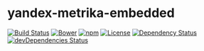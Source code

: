 # yandex-metrika-embedded

[![Build Status](https://img.shields.io/travis/yivo/yandex-metrika-embedded/master.svg)](https://travis-ci.org/yivo/yandex-metrika-embedded)
[![Bower](https://img.shields.io/bower/v/yandex-metrika-embedded.svg)](https://github.com/yivo/yandex-metrika-embedded)
[![npm](https://img.shields.io/npm/v/yandex-metrika-embedded.svg)](https://www.npmjs.com/package/yandex-metrika-embedded)
[![License](https://img.shields.io/github/license/yivo/yandex-metrika-embedded.svg)](https://github.com/yivo/yandex-metrika-embedded)
[![Dependency Status](https://img.shields.io/david/yivo/yandex-metrika-embedded.svg)](https://david-dm.org/yivo/yandex-metrika-embedded)
[![devDependencies Status](https://img.shields.io/david/dev/yivo/yandex-metrika-embedded.svg)](https://david-dm.org/yivo/yandex-metrika-embedded?type=dev)
